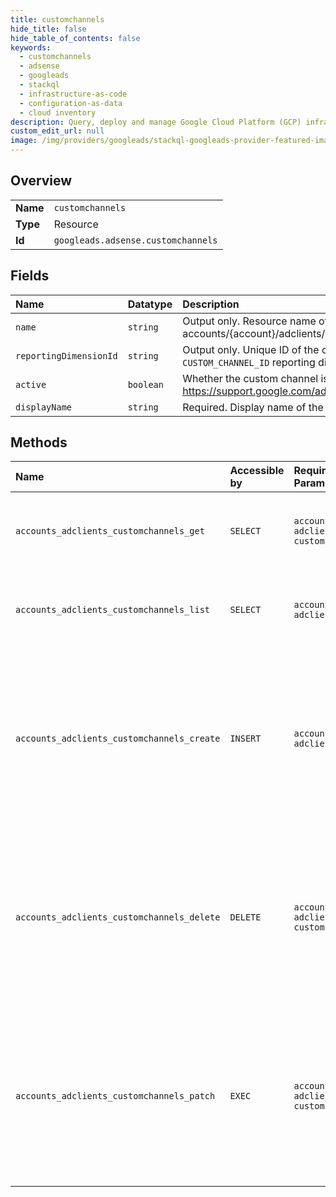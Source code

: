 ```yaml
---
title: customchannels
hide_title: false
hide_table_of_contents: false
keywords:
  - customchannels
  - adsense
  - googleads    
  - stackql
  - infrastructure-as-code
  - configuration-as-data
  - cloud inventory
description: Query, deploy and manage Google Cloud Platform (GCP) infrastructure and resources using SQL
custom_edit_url: null
image: /img/providers/googleads/stackql-googleads-provider-featured-image.png
---
```

  
    

## Overview
<table><tbody>
<tr><td><b>Name</b></td><td><code>customchannels</code></td></tr>
<tr><td><b>Type</b></td><td>Resource</td></tr>
<tr><td><b>Id</b></td><td><code>googleads.adsense.customchannels</code></td></tr>
</tbody></table>

## Fields
| Name | Datatype | Description |
|:-----|:---------|:------------|
| `name` | `string` | Output only. Resource name of the custom channel. Format: accounts/&#123;account&#125;/adclients/&#123;adclient&#125;/customchannels/&#123;customchannel&#125; |
| `reportingDimensionId` | `string` | Output only. Unique ID of the custom channel as used in the `CUSTOM_CHANNEL_ID` reporting dimension. |
| `active` | `boolean` | Whether the custom channel is active and collecting data. See https://support.google.com/adsense/answer/10077192. |
| `displayName` | `string` | Required. Display name of the custom channel. |
## Methods
| Name | Accessible by | Required Params | Description |
|:-----|:--------------|:----------------|:------------|
| `accounts_adclients_customchannels_get` | `SELECT` | `accountsId, adclientsId, customchannelsId` | Gets information about the selected custom channel. |
| `accounts_adclients_customchannels_list` | `SELECT` | `accountsId, adclientsId` | Lists all the custom channels available in an ad client. |
| `accounts_adclients_customchannels_create` | `INSERT` | `accountsId, adclientsId` | Creates a custom channel. This method can only be used by projects enabled for the [AdSense for Platforms](https://developers.google.com/adsense/platforms/) product. |
| `accounts_adclients_customchannels_delete` | `DELETE` | `accountsId, adclientsId, customchannelsId` | Deletes a custom channel. This method can only be used by projects enabled for the [AdSense for Platforms](https://developers.google.com/adsense/platforms/) product. |
| `accounts_adclients_customchannels_patch` | `EXEC` | `accountsId, adclientsId, customchannelsId` | Updates a custom channel. This method can only be used by projects enabled for the [AdSense for Platforms](https://developers.google.com/adsense/platforms/) product. |
